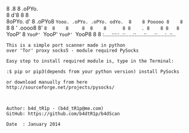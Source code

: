         
        
        
8         .8       8 .oPYo.                     
8        d'8       8 8                          
8oPYo.  d' 8  .oPYo8 `Yooo. .oPYo. .oPYo. odYo. 
8    8 Pooooo 8    8     `8 8    ' .oooo8 8' `8 
8    8     8  8    8      8 8    . 8    8 8   8 
`YooP'     8  `YooP' `YooP' `YooP' `YooP8 8   8 
:.....:::::..::.....::.....::.....::.....:..::..
	
										
	This is a simple port scanner made in python 
	over 'Tor' proxy socks5 - module required PySocks	

	Easy step to install required module is, type in the Terminal:
	
	:$ pip or pip3(depends from your python version) install PySocks 

	or download manually from here http://sourceforge.net/projects/pysocks/	
	
	
									
	Author: b4d_tR1p - (b4d_tR1p@me.com)
	GitHub: https://github.com/b4dtR1p/b4dScan
				
	Date  : January 2014	
